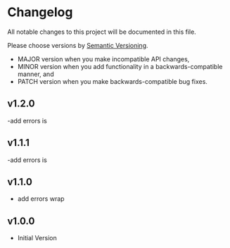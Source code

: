 # Changelog

All notable changes to this project will be documented in this file.

Please choose versions by [Semantic Versioning](http://semver.org/).

* MAJOR version when you make incompatible API changes,
* MINOR version when you add functionality in a backwards-compatible manner, and
* PATCH version when you make backwards-compatible bug fixes.

## v1.2.0

-add errors is

## v1.1.1

-add errors is

## v1.1.0

- add errors wrap

## v1.0.0

- Initial Version
